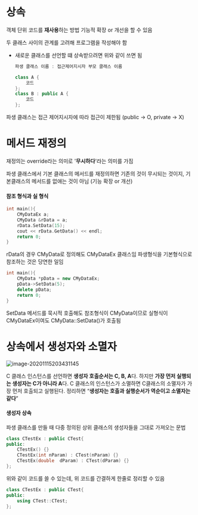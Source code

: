 # 상속

객체 단위 코드를 **재사용**하는 방법
기능적 확장 or 개선을 할 수 있음

두 클래스 사이의 관계를 고려해 프로그램을 작성해야 함

- 새로운 클래스를 선언할 떄 상속받으려면 위와 같이 쓰면 됨

  ```c++
  파생 클래스 이름 : 접근제어지시자 부모 클래스 이름
  ```

  ``` c++
  class A {
      코드
  };
  class B : public A {
      코드
  };
  ```

파생 클래스는 접근 제어지시자에 따라 접근이 제한됨
(public -> O, private -> X)



# 메서드 재정의

재정의는 override라는 의미로 '**무시하다**'라는 의미를 가짐

파생 클래스에서 기본 클래스의 메서드를 재정의하면 기존의 것이 무시되는 것이지, 기본클래스의 메서드를 없애는 것이 아님 (기능 확장 or 개선)

#### 참조 형식과 실 형식

``` c++
int	main(){
	CMyDataEx a;
	CMyData	&rData = a;
	rData.SetData(15);
	cout << rData.GetData() << endl;
	return 0;
}
```

rData의 경우 CMyData로 정의해도 CMyDataEx 클래스임
파생형식을 기본형식으로 참조하는 것은 당연한 일임

```c++
int	main(){
	CMyData *pData = new CMyDataEx;
	pData->SetData(5);
	delete pData;
	return 0;
}
```

SetData 메서드를 묵시적 호출해도 참조형식이 CMyData이므로 실형식이 CMyDataEx이여도 CMyData::SetData()가 호출됨



# 상속에서 생성자와 소멸자

![image-20201115203431145](C:\Users\user\AppData\Roaming\Typora\typora-user-images\image-20201115203431145.png)

C	클래스	인스턴스를	선언하면	**생성자	호출순서는	C,	B,	A**다.
하지만	**가장	먼저	실행되는	생성자는	C가	아니라	A**다.
C	클래스의	인스턴스가	소멸하면	C클래스의	소멸자가	가장	먼저	호출되고	실행된다. 
정리하면	“**생성자는	호출과	실행순서가	역순이고	소멸자는	같다**”

#### 생성자 상속

파생 클래스를 만들 때 다중 정의된 상위 클래스의 생성자들을 그대로 가져오는 문법

``` c++
class CTestEx : public CTest{
public:
	CTestEx() {}
	CTestEx(int	nParam) : CTest(nParam)	{}
	CTestEx(double	dParam)	: CTest(dParam)	{}
};
```

위와 같이 코드를 쓸 수 있는데, 위 코드를 간결하게 한줄로 정리할 수 있음

```c++
class CTestEx : public CTest{
public:
	using CTest::CTest;
};
```

